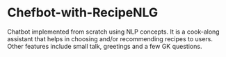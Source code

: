 # Chefbot-with-RecipeNLG
Chatbot implemented from scratch using NLP concepts.
It is a cook-along assistant that helps in choosing and/or recommending  recipes to users. Other features include small talk, greetings and a few GK questions.
